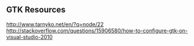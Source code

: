 GTK Resources
-------------
http://www.tarnyko.net/en/?q=node/22
http://stackoverflow.com/questions/15906580/how-to-configure-gtk-on-visual-studio-2010
